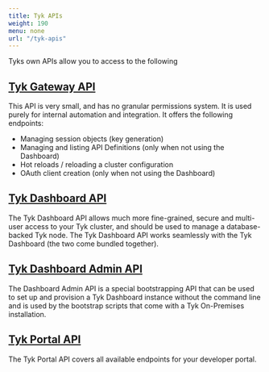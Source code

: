 ```yaml
---
title: Tyk APIs
weight: 190
menu: none
url: "/tyk-apis"
---
```


Tyks own APIs allow you to access to the following

## [Tyk Gateway API](/docs/tyk-gateway-api/)

This API is very small, and has no granular permissions system. It is used purely for internal automation and integration. It offers the following endpoints:

* Managing session objects (key generation)
* Managing and listing API Definitions (only when not using the Dashboard)
* Hot reloads / reloading a cluster configuration
* OAuth client creation (only when not using the Dashboard)

## [Tyk Dashboard API](/docs/tyk-dashboard-api/)

The Tyk Dashboard API allows much more fine-grained, secure and multi-user access to your Tyk cluster, and should be used to manage a database-backed Tyk node. The Tyk Dashboard API works seamlessly with the Tyk Dashboard (the two come bundled together).

## [Tyk Dashboard Admin API](/docs/dashboard-admin-api/)

The Dashboard Admin API is a special bootstrapping API that can be used to set up and provision a Tyk Dashboard instance without the command line and is used by the bootstrap scripts that come with a Tyk On-Premises installation.

## [Tyk Portal API](/docs/tyk-portal-api/)

The Tyk Portal API covers all available endpoints for your developer portal.
